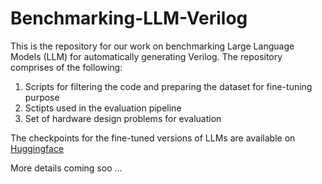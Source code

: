 # Benchmarking-LLM-Verilog

This is the repository for our work on benchmarking Large Language Models (LLM) for automatically generating Verilog.
The repository comprises of the following:
1. Scripts for filtering the code and preparing the dataset for fine-tuning purpose
2. Sctipts used in the evaluation pipeline
3. Set of hardware design problems for evaluation

The checkpoints for the fine-tuned versions of LLMs are available on [ Huggingface ](https://huggingface.co/shailja)

More details coming soo ...


